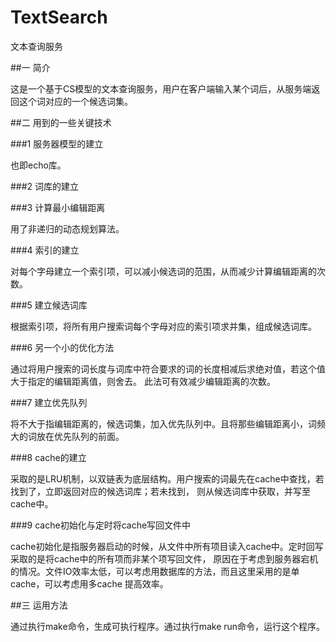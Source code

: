 TextSearch
===========

文本查询服务

##一 简介

这是一个基于CS模型的文本查询服务，用户在客户端输入某个词后，从服务端返回这个词对应的一个候选词集。

##二 用到的一些关键技术

###1 服务器模型的建立

也即echo库。

###2 词库的建立

###3 计算最小编辑距离

用了非递归的动态规划算法。

###4 索引的建立

对每个字母建立一个索引项，可以减小候选词的范围，从而减少计算编辑距离的次数。

###5 建立候选词库

根据索引项，将所有用户搜索词每个字母对应的索引项求并集，组成候选词库。

###6 另一个小的优化方法

通过将用户搜索的词长度与词库中符合要求的词的长度相减后求绝对值，若这个值大于指定的编辑距离值，则舍去。 
此法可有效减少编辑距离的次数。

###7 建立优先队列

将不大于指编辑距离的，候选词集，加入优先队列中。且将那些编辑距离小，词频大的词放在优先队列的前面。

###8 cache的建立

采取的是LRU机制，以双链表为底层结构。用户搜索的词最先在cache中查找，若找到了，立即返回对应的候选词库；若未找到， 
则从候选词库中获取，并写至cache中。

###9 cache初始化与定时将cache写回文件中

cache初始化是指服务器启动的时候，从文件中所有项目读入cache中。定时回写采取的是将cache中的所有项而非某个项写回文件， 
原因在于考虑到服务器宕机的情况。文件IO效率太低，可以考虑用数据库的方法，而且这里采用的是单cache，可以考虑用多cache
提高效率。

##三 运用方法

通过执行make命令，生成可执行程序。通过执行make run命令，运行这个程序。
